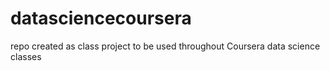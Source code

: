 datasciencecoursera
===================

repo created as class project to be used throughout Coursera data science classes

